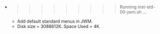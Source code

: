 * >>>>>>>>> Running inst-std-00-jwm.sh ...
  * Add default standard menus in JWM.
  * Disk size = 3088612K. Space Used = 4K.

